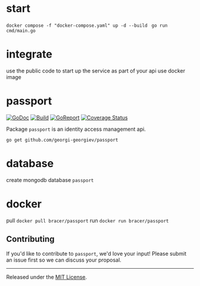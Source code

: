 # start
`docker compose -f "docker-compose.yaml" up -d --build `
`go run cmd/main.go`

# integrate

use the public code to start up the service as part of your api
use docker image

# passport

[![GoDoc][doc-img]][doc] [![Build][ci-img]][ci] [![GoReport][report-img]][report] [![Coverage Status][cov-img]][cov]

Package `passport` is an identity access management api.

`go get github.com/georgi-georgiev/passport`

# database

create mongodb database `passport`

# docker
pull `docker pull bracer/passport`
run `docker run bracer/passport`

## Contributing

If you'd like to contribute to `passport`, we'd love your input! Please submit an issue first so we can discuss your proposal.

-------------------------------------------------------------------------------

Released under the [MIT License].

[MIT License]: LICENSE.txt
[doc-img]: https://pkg.go.dev/badge/github.com/georgi-georgiev/passport
[doc]: https://pkg.go.dev/github.com/georgi-georgiev/passport
[ci-img]: https://github.com/georgi-georgiev/passport/workflows/build/badge.svg
[ci]: https://github.com/georgi-georgiev/passport/actions
[report-img]: https://goreportcard.com/badge/github.com/georgi-georgiev/passport
[report]: https://goreportcard.com/report/github.com/georgi-georgiev/passport
[cov-img]: https://codecov.io/gh/georgi-georgiev/passport/branch/master/graph/badge.svg
[cov]: https://codecov.io/gh/georgi-georgiev/passport